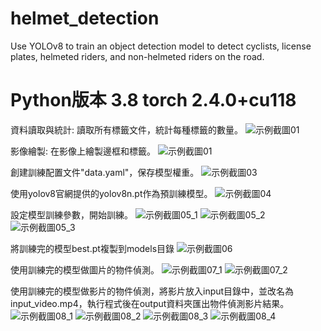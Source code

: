# helmet_detection
Use YOLOv8 to train an object detection model to detect cyclists, license plates, helmeted riders, and non-helmeted riders on the road.

# Python版本 3.8 torch 2.4.0+cu118 

資料讀取與統計:
讀取所有標籤文件，統計每種標籤的數量。
![示例截圖01](https://github.com/wenshenfan/helmet_detection/raw/main/screenshot/01.jpg)


影像繪製:
在影像上繪製邊框和標籤。
![示例截圖01](https://github.com/wenshenfan/helmet_detection/raw/main/screenshot/02.jpg)


創建訓練配置文件"data.yaml"，保存模型權重。
![示例截圖03](https://github.com/wenshenfan/helmet_detection/raw/main/screenshot/03.jpg)


使用yolov8官網提供的yolov8n.pt作為預訓練模型。
![示例截圖04](https://github.com/wenshenfan/helmet_detection/raw/main/screenshot/04.jpg)


設定模型訓練參數，開始訓練。
![示例截圖05_1](https://github.com/wenshenfan/helmet_detection/raw/main/screenshot/05_1.jpg)
![示例截圖05_2](https://github.com/wenshenfan/helmet_detection/raw/main/screenshot/05_2.jpg)
![示例截圖05_3](https://github.com/wenshenfan/helmet_detection/raw/main/screenshot/05_3.jpg)


將訓練完的模型best.pt複製到models目錄
![示例截圖06](https://github.com/wenshenfan/helmet_detection/raw/main/screenshot/06.jpg)


使用訓練完的模型做圖片的物件偵測。
![示例截圖07_1](https://github.com/wenshenfan/helmet_detection/raw/main/screenshot/07_1.jpg)
![示例截圖07_2](https://github.com/wenshenfan/helmet_detection/raw/main/screenshot/07_2.jpg)

使用訓練完的模型做影片的物件偵測，將影片放入input目錄中，並改名為input_video.mp4，執行程式後在output資料夾匯出物件偵測影片結果。
![示例截圖08_1](https://github.com/wenshenfan/helmet_detection/raw/main/screenshot/08_1.jpg)
![示例截圖08_2](https://github.com/wenshenfan/helmet_detection/raw/main/screenshot/08_2.jpg)
![示例截圖08_3](https://github.com/wenshenfan/helmet_detection/raw/main/screenshot/08_3.jpg)
![示例截圖08_4](https://github.com/wenshenfan/helmet_detection/raw/main/screenshot/08_4.jpg)
